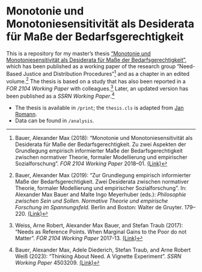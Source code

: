 # Monotonie und Monotoniesensitivität als Desiderata für Maße der Bedarfsgerechtigkeit

This is a repository for my master’s thesis [“Monotonie und Monotoniesensitivität als Desiderata für Maße der Bedarfsgerechtigkeit”](https://www.hsu-hh.de/bedarfsgerechtigkeit/wp-content/uploads/sites/857/2021/03/2018-01.pdf), which has been published as a working paper of the research group “Need-Based Justice and Distribution Procedures”[^1] and as a chapter in an edited volume.[^2] The thesis is based on a study that has also been reported in a _FOR 2104 Working Paper_ with colleagues.[^3] Later, an updated version has been published as a _SSRN Working Paper_.[^4]

- The thesis is available in `/print`; the `thesis.cls` is adapted from [Jan Romann](https://github.com/JKRhb).
- Data can be found in `/analysis`.

[^1]: Bauer, Alexander Max (2018): “Monotonie und Monotoniesensitivität als Desiderata für Maße der Bedarfsgerechtigkeit. Zu zwei Aspekten der Grundlegung empirisch informierter Maße der Bedarfsgerechtigkeit zwischen normativer Theorie, formaler Modellierung und empirischer Sozialforschung”. _FOR 2104 Working Paper_ 2018–01. [(Link)](https://www.hsu-hh.de/bedarfsgerechtigkeit/wp-content/uploads/sites/857/2021/03/2018-01.pdf)
[^2]: Bauer, Alexander Max (2019): “Zur Grundlegung empirisch informierter Maße der Bedarfsgerechtigkeit. Zwei Desiderata zwischen normativer Theorie, formaler Modellierung und empirischer Sozialforschung”. In: Alexander Max Bauer and Malte Ingo Meyerhuber (eds.): _Philosophie zwischen Sein und Sollen. Normative Theorie und empirische Forschung im Spannungsfeld_. Berlin and Boston: Walter de Gruyter. 179–220. [(Link)](https://doi.org/10.1515/9783110613773-013)
[^3]: Weiss, Arne Robert, Alexander Max Bauer, and Stefan Traub (2017): “Needs as Reference Points. When Marginal Gains to the Poor do not Matter”. _FOR 2104 Working Paper_ 2017-13. [(Link)](https://www.hsu-hh.de/bedarfsgerechtigkeit/wp-content/uploads/sites/857/2021/03/2017-13.pdf)
[^4]: Bauer, Alexander Max, Adele Diederich, Stefan Traub, and Arne Robert Weiß (2023): “Thinking About Need. A Vignette Experiment”. _SSRN Working Paper_ 4503209. [(Link)](https://papers.ssrn.com/sol3/papers.cfm?abstract_id=4503209)

